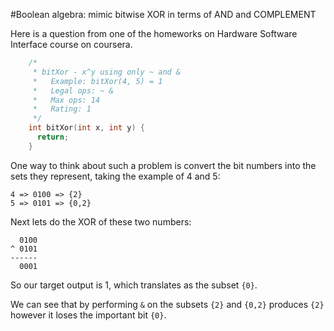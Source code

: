 #Boolean algebra: mimic bitwise XOR in terms of AND and COMPLEMENT

Here is a question from one of the homeworks on Hardware Software Interface
course on coursera.


```C
    /*
     * bitXor - x^y using only ~ and &
     *   Example: bitXor(4, 5) = 1
     *   Legal ops: ~ &
     *   Max ops: 14
     *   Rating: 1
     */
    int bitXor(int x, int y) {
      return;
    }
```

One way to think about such a problem is convert the bit numbers into the sets
they represent, taking the example of 4 and 5:

    4 => 0100 => {2}
    5 => 0101 => {0,2}

Next lets do the XOR of these two numbers:

      0100
    ^ 0101
    ------
      0001

So our target output is 1, which translates as the subset `{0}`.

We can see that by performing `&` on the subsets `{2}` and `{0,2}` produces
`{2}` however it loses the important bit `{0}`.

  
